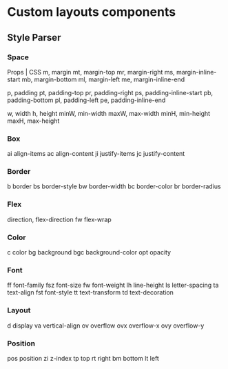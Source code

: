 # Custom layouts components

## Style Parser

### Space

Props | CSS
m, margin
mt, margin-top
mr, margin-right
ms, margin-inline-start
mb, margin-bottom
ml, margin-left
me, margin-inline-end

p, padding
pt, padding-top
pr, padding-right
ps, padding-inline-start
pb, padding-bottom
pl, padding-left
pe, padding-inline-end

w, width
h, height
minW, min-width
maxW, max-width
minH, min-height
maxH, max-height

### Box

ai	align-items
ac	align-content
ji	justify-items
jc	justify-content

### Border

b	border
bs	border-style
bw	border-width
bc	border-color
br  border-radius

### Flex

direction, flex-direction
fw  flex-wrap

### Color

c   color
bg  background
bgc background-color
opt opacity

### Font

ff  font-family
fsz font-size
fw  font-weight
lh  line-height
ls  letter-spacing
ta  text-align
fst font-style
tt  text-transform
td  text-decoration

### Layout

d   display
va  vertical-align
ov  overflow
ovx overflow-x
ovy overflow-y

### Position

pos position
zi  z-index
tp  top
rt  right
bm  bottom
lt  left